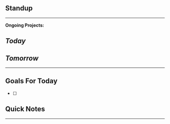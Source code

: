 ## Standup
---
**Ongoing Projects:**

_Today_
- 
_Tomorrow_
- 
	
---
## Goals For Today
- [ ] 

## Quick Notes
---

